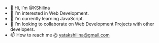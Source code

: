 - 👋 Hi, I’m @KShilina
- 👀 I’m interested in Web Development.
- 🌱 I’m currently learning JavaScript.
- 💞️ I’m looking to collaborate on Web Development Projects with other developers.
- 📫 How to reach me @ yatakshilina@gmail.com

<!---
KShilina/KShilina is a ✨ special ✨ repository because its `README.md` (this file) appears on your GitHub profile.
You can click the Preview link to take a look at your changes.
--->
